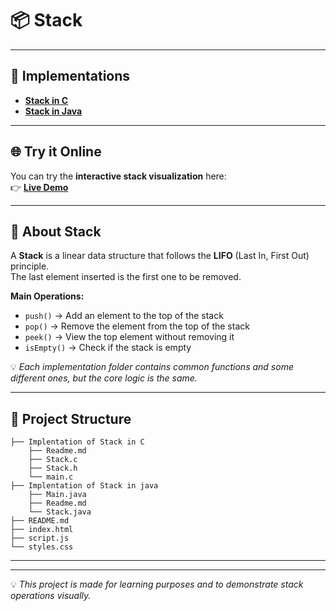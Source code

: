 # 📦 Stack

---

## 🚀 Implementations

- **[Stack in C](https://github.com/abdelhalim-yasser/Stack/tree/main/Implementation%20of%20Stack%20in%20C)**
- **[Stack in Java](https://github.com/abdelhalim-yasser/Stack/tree/main/Implementation%20of%20Stack%20in%20Java)**

---

## 🌐 Try it Online

You can try the **interactive stack visualization** here:  
👉 **[Live Demo](https://abdelhalim-yasser.github.io/Stack/)**

---

## 📌 About Stack

A **Stack** is a linear data structure that follows the **LIFO** (Last In, First Out) principle.  
The last element inserted is the first one to be removed.

**Main Operations:**
- `push()` → Add an element to the top of the stack  
- `pop()` → Remove the element from the top of the stack  
- `peek()` → View the top element without removing it  
- `isEmpty()` → Check if the stack is empty  

💡 *Each implementation folder contains common functions and some different ones, but the core logic is the same.*

---

## 📂 Project Structure

```
├── Implentation of Stack in C
    ├── Readme.md
    ├── Stack.c
    ├── Stack.h
    └── main.c
├── Implentation of Stack in java
    ├── Main.java
    ├── Readme.md
    └── Stack.java
├── README.md
├── index.html
├── script.js
└── styles.css
```

---


---

💡 *This project is made for learning purposes and to demonstrate stack operations visually.*
